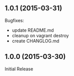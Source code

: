 ## 1.0.1 (2015-03-31)

Bugfixes:

  - update README.md
  - cleanup on vagrant destroy
  - create CHANGLOG.md

## 1.0.0 (2015-03-30)

Initial Release
